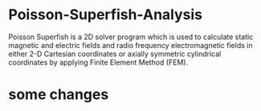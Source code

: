 # Poisson-Superfish-Analysis
Poisson Superfish is a 2D solver program which is used to calculate static magnetic and electric fields and radio frequency electromagnetic fields in either 2-D Cartesian coordinates or axially symmetric cylindrical coordinates by applying Finite Element Method (FEM).

# some changes
